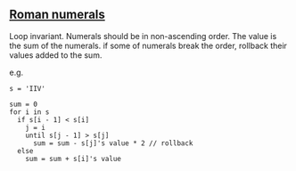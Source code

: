 ## [Roman numerals](http://en.wikipedia.org/wiki/Roman_numerals)

Loop invariant. Numerals should be in non-ascending order. The value is the sum of the numerals.
if some of numerals break the order, rollback their values added to the sum.

e.g.

```
s = 'IIV'

sum = 0
for i in s
  if s[i - 1] < s[i]
    j = i
    until s[j - 1] > s[j]
      sum = sum - s[j]'s value * 2 // rollback
  else  
    sum = sum + s[i]'s value
    
```
